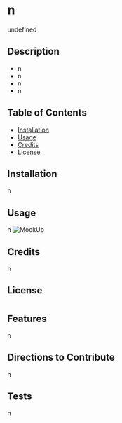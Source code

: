 
# n
<mockup>undefined

## Description
- n
- n
- n
- n

## Table of Contents
- [Installation](#installation)
- [Usage](#usage)
- [Credits](#credits)
- [License](#license)

## Installation
n

## Usage
n
<mockup>![MockUp](placecard.png)

## Credits
n

## License
#  

## Features
n

## Directions to Contribute
n

## Tests
n